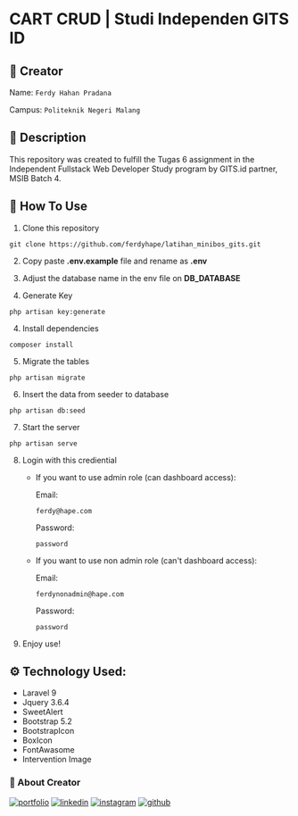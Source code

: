 # CART CRUD | Studi Independen GITS ID

## :man: Creator
Name: ``` Ferdy Hahan Pradana ```

Campus: ``` Politeknik Negeri Malang ```

## :pushpin: Description
This repository was created to fulfill the Tugas 6 assignment in the Independent Fullstack Web Developer Study program by GITS.id partner, MSIB Batch 4.

## :open_book: How To Use
1. Clone this repository
```
git clone https://github.com/ferdyhape/latihan_minibos_gits.git
```

2. Copy paste **.env.example** file and rename as **.env**
3. Adjust the database name in the env file on **DB_DATABASE**

3. Generate Key
```
php artisan key:generate
```
4. Install dependencies
```
composer install
```
5. Migrate the tables
```
php artisan migrate
```

6. Insert the data from seeder to database
```
php artisan db:seed
```

7. Start the server
```
php artisan serve
```

8. Login with this crediential

    - If you want to use admin role (can dashboard access):

        Email: 
        ```
        ferdy@hape.com
        ```

        Password: 
        ```
        password
        ```
    - If you want to use non admin role (can't dashboard access):

        Email: 
        ```
        ferdynonadmin@hape.com
        ```

        Password: 
        ```
        password
        ```
        
7. Enjoy use!

## :gear: Technology Used:

 - Laravel 9
 - Jquery 3.6.4
 - SweetAlert
 - Bootstrap 5.2
 - BootstrapIcon
 - BoxIcon
 - FontAwasome
 - Intervention Image

### :link: About Creator
[![portfolio](https://img.shields.io/badge/my_portfolio-000?style=for-the-badge&logo=ko-fi&logoColor=white)](https://www.ferdyhape.site/)
[![linkedin](https://img.shields.io/badge/linkedin-0A66C2?style=for-the-badge&logo=linkedin&logoColor=white)](https://www.linkedin.com/in/ferdy-hahan-pradana)
[![instagram](https://img.shields.io/badge/instagram-833AB4?style=for-the-badge&logo=instagram&logoColor=white)](https://instagram.com/ferdyhape)
[![github](https://img.shields.io/badge/github-333?style=for-the-badge&logo=github&logoColor=white)](https://github.com/ferdyhape)
